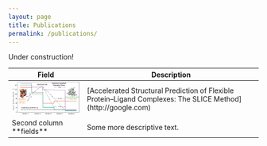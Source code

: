 ```yaml
---
layout: page
title: Publications
permalink: /publications/
---
```


Under construction!

<table>
<colgroup>
<col width="30%" />
<col width="70%" />
</colgroup>
<thead>
<tr class="header">
<th>Field</th>
<th>Description</th>
</tr>
</thead>
<tbody>
<tr>
<td markdown="span"><img src="/images/slice.gif"></td>
<td markdown="span"> [Accelerated Structural Prediction of Flexible Protein–Ligand Complexes: The SLICE Method](http://google.com)</td>
</tr>
<tr>
<td markdown="span">Second column **fields**</td>
<td markdown="span">Some more descriptive text.
</td>
</tr>
</tbody>
</table>
